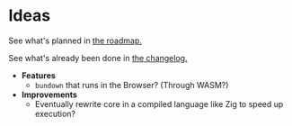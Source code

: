 # Ideas

See what's planned in [the roadmap.](./roadmap)

See what's already been done in [the changelog.](./changelog)

+ **Features**
    + `bundown` that runs in the Browser? (Through WASM?)
+ **Improvements**
    + Eventually rewrite core in a compiled language like Zig to speed up execution?
